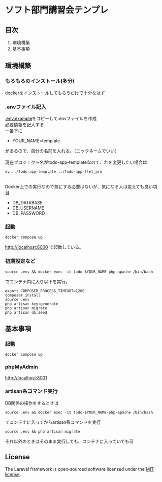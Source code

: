 # ソフト部門講習会テンプレ

## 目次
1. 環境構築
2. 基本事項


## 環境構築
### もろもろのインストール(多分)
dockerをインストールしてもらうだけで十分なはず

### .envファイル記入
[.env.example](./.env.example)をコピーして.envファイルを作成  
必要情報を記入する\
一番下に
- YOUR_NAME=template

があるので、自分の名前を入れる。（ニックネームでいい）\
\
現在プロジェクト名がtodo-app-templateなのでこれを変更したい場合は

```shell
mv ../todo-app-template ../todo-app-flet_pro
```
\
Docker上での実行なので気にする必要はないが、気になる人は変えても良い項目
- DB_DATABASE
- DB_USERNAME
- DB_PASSWORD

### 起動
```shell
docker compose up
```
[http://localhost:8000](http://localhost:8000) で起動している。

### 初期設定など
```shell
source .env && docker exec -it todo-$YOUR_NAME-php-apache /bin/bash
```
でコンテナ内に入り以下を実行。
```shell
export COMPOSER_PROCESS_TIMEOUT=1200
composer install
source .env
php artisan key:generate
php artisan migrate
php artisan db:seed
```




## 基本事項
### 起動
```shell
docker compose up
```

### phpMyAdmin
[http://localhost:8001](http://localhost:8001)

### artisan系コマンド実行
DB関係の操作をするときは
```shell
source .env && docker exec -it todo-$YOUR_NAME-php-apache /bin/bash
```
でコンテナに入ってからartisan系コマンドを実行
```shell
source .env && php artisan migrate
```

それ以外のときはそのまま実行しても、コンテナに入っていても可

## License

The Laravel framework is open-sourced software licensed under the [MIT license](https://opensource.org/licenses/MIT).
